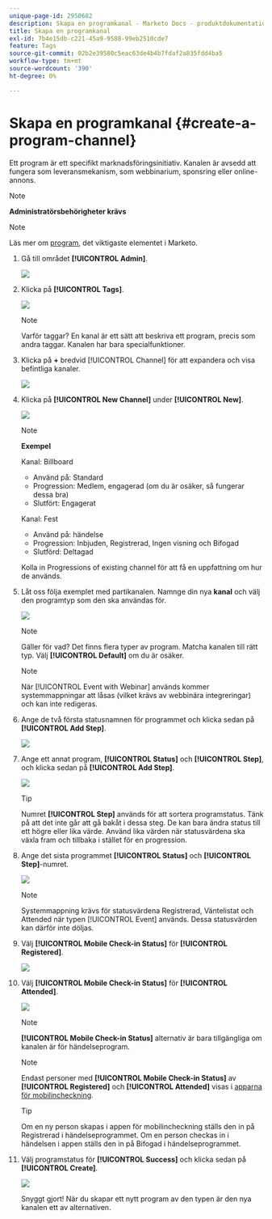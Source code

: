 ```yaml
---
unique-page-id: 2950682
description: Skapa en programkanal - Marketo Docs - produktdokumentation
title: Skapa en programkanal
exl-id: 7b4e15db-c221-45a9-9588-99eb2510cde7
feature: Tags
source-git-commit: 02b2e39580c5eac63de4b4b7fdaf2a835fdd4ba5
workflow-type: tm+mt
source-wordcount: '390'
ht-degree: 0%

---
```


# Skapa en programkanal {#create-a-program-channel}

Ett program är ett specifikt marknadsföringsinitiativ. Kanalen är avsedd att fungera som leveransmekanism, som webbinarium, sponsring eller online-annons.

>[!NOTE]
>
>**Administratörsbehörigheter krävs**

>[!NOTE]
>
>Läs mer om [program](/help/marketo/product-docs/core-marketo-concepts/programs/creating-programs/understanding-programs.md), det viktigaste elementet i Marketo.

1. Gå till området **[!UICONTROL Admin]**.

   ![](assets/create-a-program-channel-1.png)

1. Klicka på **[!UICONTROL Tags]**.

   ![](assets/create-a-program-channel-2.png)

   >[!NOTE]
   >
   >Varför taggar? En kanal är ett sätt att beskriva ett program, precis som andra taggar. Kanalen har bara specialfunktioner.

1. Klicka på **+** bredvid [!UICONTROL Channel] för att expandera och visa befintliga kanaler.

   ![](assets/create-a-program-channel-3.png)

1. Klicka på **[!UICONTROL New Channel]** under **[!UICONTROL New]**.

   ![](assets/create-a-program-channel-4.png)

   >[!NOTE]
   >
   >**Exempel**
   >
   >Kanal: Billboard
   >
   >* Använd på: Standard
   >* Progression: Medlem, engagerad (om du är osäker, så fungerar dessa bra)
   >* Slutfört: Engagerat
   >
   >Kanal: Fest
   >
   >* Använd på: händelse
   >* Progression: Inbjuden, Registrerad, Ingen visning och Bifogad
   >* Slutförd: Deltagad
   >
   >Kolla in Progressions of existing channel för att få en uppfattning om hur de används.

1. Låt oss följa exemplet med partikanalen. Namnge din nya **kanal** och välj den programtyp som den ska användas för.

   ![](assets/create-a-program-channel-5.png)

   >[!NOTE]
   >
   >Gäller för vad? Det finns flera typer av program. Matcha kanalen till rätt typ. Välj **[!UICONTROL Default]** om du är osäker.

   >[!NOTE]
   >
   >När [!UICONTROL Event with Webinar] används kommer systemmappningar att låsas (vilket krävs av webbinära integreringar) och kan inte redigeras.

1. Ange de två första statusnamnen för programmet och klicka sedan på **[!UICONTROL Add Step]**.

   ![](assets/create-a-program-channel-6.png)

1. Ange ett annat program, **[!UICONTROL Status]** och **[!UICONTROL Step]**, och klicka sedan på **[!UICONTROL Add Step]**.

   ![](assets/create-a-program-channel-7.png)

   >[!TIP]
   >
   >Numret **[!UICONTROL Step]** används för att sortera programstatus. Tänk på att det inte går att gå bakåt i dessa steg. De kan bara ändra status till ett högre eller lika värde. Använd lika värden när statusvärdena ska växla fram och tillbaka i stället för en progression.

1. Ange det sista programmet **[!UICONTROL Status]** och **[!UICONTROL Step]**-numret.

   ![](assets/create-a-program-channel-8.png)

   >[!NOTE]
   >
   >Systemmappning krävs för statusvärdena Registrerad, Väntelistat och Attended när typen [!UICONTROL Event] används. Dessa statusvärden kan därför inte döljas.

1. Välj **[!UICONTROL Mobile Check-in Status]** för **[!UICONTROL Registered]**.

   ![](assets/create-a-program-channel-9.png)

1. Välj **[!UICONTROL Mobile Check-in Status]** för **[!UICONTROL Attended]**.

   ![](assets/create-a-program-channel-10.png)

   >[!NOTE]
   >
   >**[!UICONTROL Mobile Check-in Status]** alternativ är bara tillgängliga om kanalen är för händelseprogram.

   >[!NOTE]
   >
   >Endast personer med **[!UICONTROL Mobile Check-in Status]** av **[!UICONTROL Registered]** och **[!UICONTROL Attended]** visas i [apparna för mobilincheckning](/help/marketo/product-docs/core-marketo-concepts/mobile-apps/event-check-in/event-check-in-overview.md).

   >[!TIP]
   >
   >Om en ny person skapas i appen för mobilincheckning ställs den in på Registrerad i händelseprogrammet. Om en person checkas in i händelsen i appen ställs den in på Bifogad i händelseprogrammet.

1. Välj programstatus för **[!UICONTROL Success]** och klicka sedan på **[!UICONTROL Create]**.

   ![](assets/create-a-program-channel-11.png)

   Snyggt gjort! När du skapar ett nytt program av den typen är den nya kanalen ett av alternativen.
